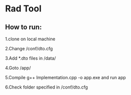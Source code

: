 <h1>Rad Tool</h1>
<h2>How to run:</h2>
<p>1.clone on local machine</p>
<p>2.Change /conf/dto.cfg</p>
<p>3.Add *.dto files in /data/</p>
<p>4.Goto /app/</p>
<p>5.Compile g++ Implementation.cpp -o app.exe and run app</p>
<p>6.Check folder specified in /conf/dto.cfg</p>